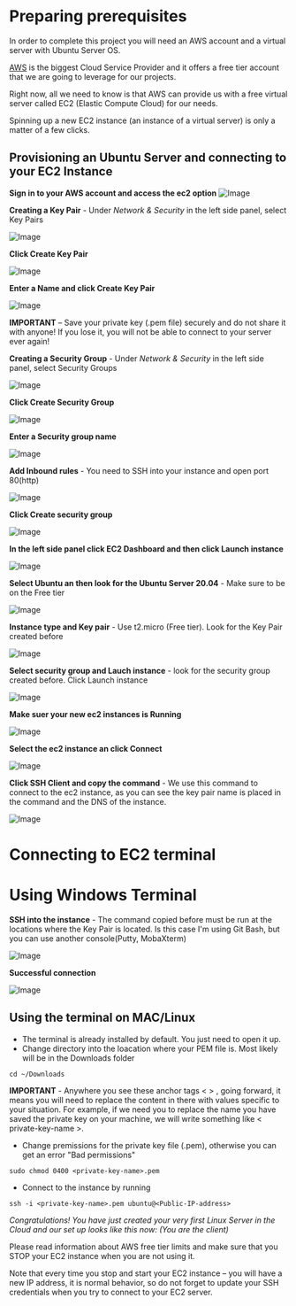 # Preparing prerequisites
In order to complete this project you will need an AWS account and a virtual server with Ubuntu Server OS.

[AWS](https://aws.amazon.com/) is the biggest Cloud Service Provider and it offers a free tier account that we are going to leverage for our projects.

Right now, all we need to know is that AWS can provide us with a free virtual server called EC2 (Elastic Compute Cloud) for our needs.

Spinning up a new EC2 instance (an instance of a virtual server) is only a matter of a few clicks.

## Provisioning an Ubuntu Server and connecting to your EC2 Instance

**Sign in to your AWS account and access the ec2 option**
![Image](https://github.com/wilfredoha/DevOps-Projects/blob/9e037e5a2028f886ee62c85445eecf08cfbafb7b/01%20-%20AWS%20-%20EC2/images/1.png)

**Creating a Key Pair** - Under *Network & Security* in the left side panel, select Key Pairs

![Image](https://github.com/wilfredoha/DevOps-Projects/blob/9e037e5a2028f886ee62c85445eecf08cfbafb7b/01%20-%20AWS%20-%20EC2/images/2.png)

**Click Create Key Pair**

![Image](https://github.com/wilfredoha/DevOps-Projects/blob/9e037e5a2028f886ee62c85445eecf08cfbafb7b/01%20-%20AWS%20-%20EC2/images/3.png)

**Enter a Name and click Create Key Pair**

![Image](https://github.com/wilfredoha/DevOps-Projects/blob/9e037e5a2028f886ee62c85445eecf08cfbafb7b/01%20-%20AWS%20-%20EC2/images/4.png)

**IMPORTANT** – Save your private key (.pem file) securely and do not share it with anyone! If you lose it, you will not be able to connect to your server ever again!

**Creating a Security Group** - Under *Network & Security* in the left side panel, select Security Groups

![Image](https://github.com/wilfredoha/DevOps-Projects/blob/9e037e5a2028f886ee62c85445eecf08cfbafb7b/01%20-%20AWS%20-%20EC2/images/5.png)

**Click Create Security Group**

![Image](https://github.com/wilfredoha/DevOps-Projects/blob/9e037e5a2028f886ee62c85445eecf08cfbafb7b/01%20-%20AWS%20-%20EC2/images/6.png)

**Enter a Security group name**

![Image](https://github.com/wilfredoha/DevOps-Projects/blob/9e037e5a2028f886ee62c85445eecf08cfbafb7b/01%20-%20AWS%20-%20EC2/images/7.png)

**Add Inbound rules** - You need to SSH into your instance and open port 80(http)

![Image](https://github.com/wilfredoha/DevOps-Projects/blob/9e037e5a2028f886ee62c85445eecf08cfbafb7b/01%20-%20AWS%20-%20EC2/images/8.png)

**Click Create security group**

![Image](https://github.com/wilfredoha/DevOps-Projects/blob/9e037e5a2028f886ee62c85445eecf08cfbafb7b/01%20-%20AWS%20-%20EC2/images/9.png)

**In the left side panel click EC2 Dashboard and then click Launch instance**

![Image](https://github.com/wilfredoha/DevOps-Projects/blob/9e037e5a2028f886ee62c85445eecf08cfbafb7b/01%20-%20AWS%20-%20EC2/images/10.png)

**Select Ubuntu an then look for the Ubuntu Server 20.04** - Make sure to be on the Free tier

![Image](https://github.com/wilfredoha/DevOps-Projects/blob/9e037e5a2028f886ee62c85445eecf08cfbafb7b/01%20-%20AWS%20-%20EC2/images/11.png)

**Instance type and Key pair** - Use t2.micro (Free tier). Look for the Key Pair created before

![Image](https://github.com/wilfredoha/DevOps-Projects/blob/9e037e5a2028f886ee62c85445eecf08cfbafb7b/01%20-%20AWS%20-%20EC2/images/12.png)

**Select security group and Lauch instance** - look for the security group created before. Click Launch instance

![Image](https://github.com/wilfredoha/DevOps-Projects/blob/9e037e5a2028f886ee62c85445eecf08cfbafb7b/01%20-%20AWS%20-%20EC2/images/13.png)

**Make suer your new ec2 instances is Running**

![Image](https://github.com/wilfredoha/DevOps-Projects/blob/9e037e5a2028f886ee62c85445eecf08cfbafb7b/01%20-%20AWS%20-%20EC2/images/14.png)

**Select the ec2 instance an click Connect**

![Image](https://github.com/wilfredoha/DevOps-Projects/blob/9e037e5a2028f886ee62c85445eecf08cfbafb7b/01%20-%20AWS%20-%20EC2/images/15.png)

**Click SSH Client and copy the command** - We use this command to connect to the ec2 instance, as you can see the key pair name is placed in the command and the DNS of the instance.

![Image](https://github.com/wilfredoha/DevOps-Projects/blob/9e037e5a2028f886ee62c85445eecf08cfbafb7b/01%20-%20AWS%20-%20EC2/images/16.png)

# Connecting to EC2 terminal

# Using Windows Terminal

**SSH into the instance** - The command copied before must be run at the locations where the Key Pair is located. Is this case I'm using Git Bash, but you can use another console(Putty, MobaXterm)

![Image](https://github.com/wilfredoha/DevOps-Projects/blob/9e037e5a2028f886ee62c85445eecf08cfbafb7b/01%20-%20AWS%20-%20EC2/images/17.png)

**Successful connection**

![Image](https://github.com/wilfredoha/DevOps-Projects/blob/9e037e5a2028f886ee62c85445eecf08cfbafb7b/01%20-%20AWS%20-%20EC2/images/18.png)

## Using the terminal on MAC/Linux

- The terminal is already installed by default. You just need to open it up.
- Change directory into the loacation where your PEM file is. Most likely will be in the Downloads folder

```
cd ~/Downloads
```

**IMPORTANT** - Anywhere you see these anchor tags < > , going forward, it means you will need to replace the content in there with values specific to your situation. For example, if we need you to replace the name you have saved the private key on your machine, we will write something like < private-key-name >.

- Change premissions for the private key file (.pem), otherwise you can get an error "Bad permissions"

```
sudo chmod 0400 <private-key-name>.pem
```

- Connect to the instance by running

```
ssh -i <private-key-name>.pem ubuntu@<Public-IP-address>
``` 
 
*Congratulations! You have just created your very first Linux Server in the Cloud and our set up looks like this now: (You are the client)*


Please read information about AWS free tier limits and make sure that you STOP your EC2 instance when you are not using it. 

Note that every time you stop and start your EC2 instance – you will have a new IP address, it is normal behavior, so do not forget to update your SSH credentials when you try to connect to your EC2 server.
